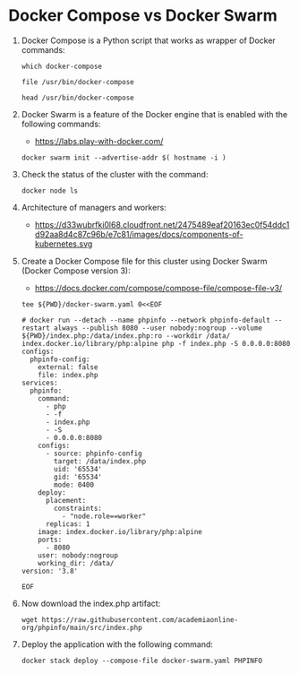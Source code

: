 # Docker Compose vs Docker Swarm
1. Docker Compose is a Python script that works as wrapper of Docker commands:
    ```
    which docker-compose

    file /usr/bin/docker-compose 

    head /usr/bin/docker-compose
    ```
1. Docker Swarm is a feature of the Docker engine that is enabled with the following commands:

    * https://labs.play-with-docker.com/

    ```
    docker swarm init --advertise-addr $( hostname -i )
    ```
1. Check the status of the cluster with the command:

    ```
    docker node ls
    ```
1. Architecture of managers and workers:

    * https://d33wubrfki0l68.cloudfront.net/2475489eaf20163ec0f54ddc1d92aa8d4c87c96b/e7c81/images/docs/components-of-kubernetes.svg
1. Create a Docker Compose file for this cluster using Docker Swarm (Docker Compose version 3):

    * https://docs.docker.com/compose/compose-file/compose-file-v3/

    ```
    tee ${PWD}/docker-swarm.yaml 0<<EOF

    # docker run --detach --name phpinfo --network phpinfo-default --restart always --publish 8080 --user nobody:nogroup --volume ${PWD}/index.php:/data/index.php:ro --workdir /data/ index.docker.io/library/php:alpine php -f index.php -S 0.0.0.0:8080
    configs:
      phpinfo-config:
        external: false
        file: index.php
    services:
      phpinfo:
        command:
          - php
          - -f
          - index.php
          - -S
          - 0.0.0.0:8080
        configs:
          - source: phpinfo-config
            target: /data/index.php
            uid: '65534'
            gid: '65534'
            mode: 0400
        deploy:
          placement:
            constraints:
              - "node.role==worker"      
          replicas: 1
        image: index.docker.io/library/php:alpine
        ports:
          - 8080
        user: nobody:nogroup
        working_dir: /data/
    version: '3.8'

    EOF
    ```
1. Now download the index.php artifact:

    ```
    wget https://raw.githubusercontent.com/academiaonline-org/phpinfo/main/src/index.php
    ```
1. Deploy the application with the following command:

    ```
    docker stack deploy --compose-file docker-swarm.yaml PHPINFO
    ```
